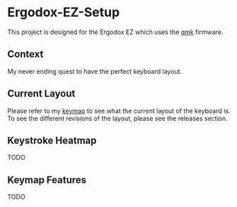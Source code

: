 # Ergodox-EZ-Setup

This project is designed for the Ergodox EZ which uses the [qmk](https://github.com/qmk/qmk_firmware)
firmware. 

## Context
My never ending quest to have the perfect keyboard layout.

## Current Layout
Please refer to my [keymap](https://github.com/agupta231/Ergodox-EZ-Setup/blob/master/keymap.pdf) to
see what the current layout of the keyboard is. To see the different revisions of the layout, please
see the releases section.

## Keystroke Heatmap
TODO

## Keymap Features
TODO
